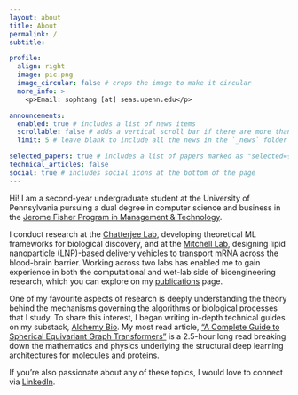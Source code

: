 ```yaml
---
layout: about
title: About
permalink: /
subtitle:

profile:
  align: right
  image: pic.png
  image_circular: false # crops the image to make it circular
  more_info: >
    <p>Email: sophtang [at] seas.upenn.edu</p>

announcements:
  enabled: true # includes a list of news items
  scrollable: false # adds a vertical scroll bar if there are more than 3 news items
  limit: 5 # leave blank to include all the news in the `_news` folder

selected_papers: true # includes a list of papers marked as "selected={true}"
technical_articles: false
social: true # includes social icons at the bottom of the page
---
```


Hi! I am a second-year undergraduate student at the University of Pennsylvania pursuing a dual degree in computer science and business in the [Jerome Fisher Program in Management & Technology](https://fisher.wharton.upenn.edu/).

I conduct research at the [Chatterjee Lab](https://www.chatterjeelab.com/), developing theoretical ML frameworks for biological discovery, and at the [Mitchell Lab](https://mitchell-lab.seas.upenn.edu/), designing lipid nanoparticle (LNP)-based delivery vehicles to transport mRNA across the blood-brain barrier. Working across two labs has enabled me to gain experience in both the computational and wet-lab side of bioengineering research, which you can explore on my [publications](/publications/) page.

One of my favourite aspects of research is deeply understanding the theory behind the mechanisms governing the algorithms or biological processes that I study. To share this interest, I began writing in-depth technical guides on my substack, [Alchemy Bio](https://alchemybio.substack.com/). My most read article, [“A Complete Guide to Spherical Equivariant Graph Transformers”](https://alchemybio.substack.com/p/spherical-equivariant-graph-transformer) is a 2.5-hour long read breaking down the mathematics and physics underlying the structural deep learning architectures for molecules and proteins.

If you’re also passionate about any of these topics, I would love to connect via [LinkedIn](https://www.linkedin.com/in/sophia-tang-05/).
